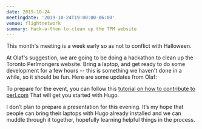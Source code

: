 ```yaml
---
date: 2019-10-24
meetingdate: '2019-10-24T19:00:00-06:00'
venue: flightnetwork
summary: Hack-a-thon to clean up the TPM website
---
```


This month's meeting is a week early so as not to conflict with Halloween.

At Olaf's suggestion, we are going to be doing a hackathon to clean up the Toronto Perlmongers
website. Bring a laptop, and get ready to do some development for a few hours -- this is something
we haven't done in a while, so it should be fun. Here are some updates from Olaf:

To prepare for the event, you can follow this [tutorial on how to contribute to
perl.com](https://www.perl.com/article/how-to-write-your-first-article-for-perl-com/) That will get
you started with Hugo.

I don’t plan to prepare a presentation for this evening. It’s my hope that people can bring their
laptops with Hugo already installed and we can muddle through it together, hopefully learning
helpful things in the process.
